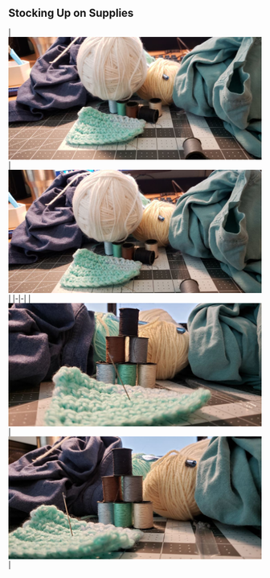 ## Stocking Up on Supplies
|![image169](https://raw.githubusercontent.com/runlevelzero/Portfolio-WriteUps/master/artSupplies/20fc3da7-385d-4653-bcbb-2a8a58f1165a.jpg)
|![image169](https://raw.githubusercontent.com/runlevelzero/Portfolio-WriteUps/master/artSupplies/4f8921dd-bbc1-4886-bcec-0f5d88f6a120.jpg)
|
|-|-|
|![image169](https://raw.githubusercontent.com/runlevelzero/Portfolio-WriteUps/master/artSupplies/9e1f2c82-77ef-425f-a103-d3e4a3d5ae85.jpg)
|![image169](https://raw.githubusercontent.com/runlevelzero/Portfolio-WriteUps/master/artSupplies/dd7cc207-318a-43ae-9a00-f567815831e2.jpg)
|
